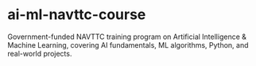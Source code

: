 # ai-ml-navttc-course
Government-funded NAVTTC training program on Artificial Intelligence &amp; Machine Learning, covering AI fundamentals, ML algorithms, Python, and real-world projects.
